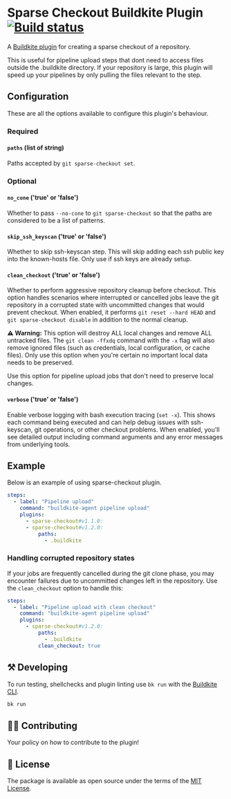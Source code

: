 # Sparse Checkout Buildkite Plugin [![Build status](https://badge.buildkite.com/f846f6eca370c461286ba3de8e7def04b16e00cd1b85b58b23.svg)](https://buildkite.com/buildkite/plugins-sparse-checkout)

A [Buildkite plugin](https://buildkite.com/docs/agent/v3/plugins) for creating a sparse checkout of a repository.

This is useful for pipeline upload steps that dont need to access files outside the .buildkite directory. If your repository is large, this plugin will speed up your pipelines by only pulling the files relevant to the step.

## Configuration

These are all the options available to configure this plugin's behaviour.

### Required

#### `paths` (list of string)

Paths accepted by `git sparse-checkout set`.

### Optional

#### `no_cone` ('true' or 'false')

Whether to pass `--no-cone` to `git sparse-checkout` so that the paths are considered to be a list of patterns.

#### `skip_ssh_keyscan` ('true' or 'false')

Whether to skip ssh-keyscan step. This will skip adding each ssh public key into the known-hosts file. Only use if ssh keys are already setup.

#### `clean_checkout` ('true' or 'false')

Whether to perform aggressive repository cleanup before checkout. This option handles scenarios where interrupted or cancelled jobs leave the git repository in a corrupted state with uncommitted changes that would prevent checkout. When enabled, it performs `git reset --hard HEAD` and `git sparse-checkout disable` in addition to the normal cleanup.

**⚠️ Warning:** This option will destroy ALL local changes and remove ALL untracked files. The `git clean -ffxdq` command with the `-x` flag will also remove ignored files (such as credentials, local configuration, or cache files). Only use this option when you're certain no important local data needs to be preserved.

Use this option for pipeline upload jobs that don't need to preserve local changes.

#### `verbose` ('true' or 'false')

Enable verbose logging with bash execution tracing (`set -x`). This shows each command being executed and can help debug issues with ssh-keyscan, git operations, or other checkout problems. When enabled, you'll see detailed output including command arguments and any error messages from underlying tools.

## Example

Below is an example of using sparse-checkout plugin.

```yaml
steps:
  - label: "Pipeline upload"
    command: "buildkite-agent pipeline upload"
    plugins:
      - sparse-checkout#v1.1.0:
      - sparse-checkout#v1.2.0:
          paths:
            - .buildkite
```

### Handling corrupted repository states

If your jobs are frequently cancelled during the git clone phase, you may encounter failures due to uncommitted changes left in the repository. Use the `clean_checkout` option to handle this:

```yaml
steps:
  - label: "Pipeline upload with clean checkout"
    command: "buildkite-agent pipeline upload"
    plugins:
      - sparse-checkout#v1.2.0:
          paths:
            - .buildkite
          clean_checkout: true
```

## ⚒ Developing

To run testing, shellchecks and plugin linting use `bk run` with the [Buildkite CLI](https://github.com/buildkite/cli).

```bash
bk run
```
## 👩‍💻 Contributing

Your policy on how to contribute to the plugin!

## 📜 License

The package is available as open source under the terms of the [MIT License](https://opensource.org/licenses/MIT).
